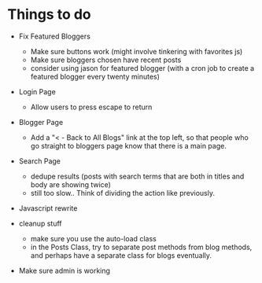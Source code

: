 Things to do
============

* Fix Featured Bloggers
  - Make sure buttons work (might involve tinkering with favorites js)
  - Make sure bloggers chosen have recent posts
  - consider using jason for featured blogger (with a cron job to create a featured blogger every twenty minutes)

* Login Page
  - Allow users to press escape to return

* Blogger Page
  - Add a "< - Back to All Blogs" link at the top left, so that people who go straight to bloggers page know that there is a main page.

* Search Page
  - dedupe results (posts with search terms that are both in titles and body are showing twice)
  - still too slow.. Think of dividing the action like previously.

* Javascript rewrite

* cleanup stuff
  - make sure you use the auto-load class
  - in the Posts Class, try to separate post methods from blog methods, and perhaps have a separate class for blogs eventually.

* Make sure admin is working
